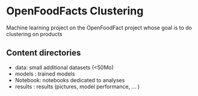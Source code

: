 # OpenFoodFacts Clustering

Machine learning project on the OpenFoodFact project whose goal is to do clustering on products

## Content directories

- data: small additional datasets (<50Mo)
- models : trained models
- Notebook: notebooks dedicated to analyses
- results : results (pictures, model performance, ... )

